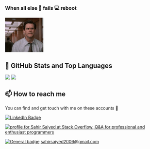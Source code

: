 ### When all else 👊 fails 💻 reboot

<img src="https://github.com/sahir/sahir/blob/main/sahir.gif" width="25%"/>

## 📌 GitHub Stats and Top Languages

<p float="center">
  <img  src="https://github-readme-stats.vercel.app/api?username=sahir&show_icons=true&theme=dark&count_private=true&hide=contribs,issue" />
  <img  src="https://github-readme-stats.vercel.app/api/top-langs/?username=sahir&layout=compact&theme=dark" />
</p>

## 📫 How to reach me

You can find and get touch with me on these accounts 👀

[![LinkedIn Badge](https://img.shields.io/badge/sahir-follow%20on%20linkedin-blue?style=for-the-badge&logo=linkedin)](https://www.linkedin.com/in/sahir-saiyed-5347b220/)

<a href="https://stackoverflow.com/users/4308090/sahir-saiyed"><img src="https://stackoverflow.com/users/flair/4308090.png" width="208" height="58" alt="profile for Sahir Saiyed at Stack Overflow, Q&amp;A for professional and enthusiast programmers" title="profile for Sahir Saiyed at Stack Overflow, Q&amp;A for professional and enthusiast programmers"></a>

[![General badge](https://img.shields.io/badge/Gmail-D14836?style=for-the-badge&logo=gmail&logoColor=white)](sahirsaiyed2006@gmail.com) sahirsaiyed2006@gmail.com

